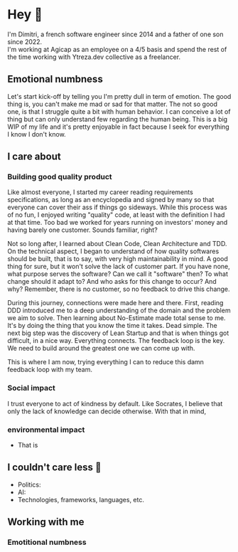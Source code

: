 # Hey 👋

I'm Dimitri, a french software engineer since 2014 and a father of one son since 2022.  
I'm working at Agicap as an employee on a 4/5 basis and spend the rest of the time working with Ytreza.dev collective as a freelancer.

## Emotional numbness

Let's start kick-off by telling you I'm pretty dull in term of emotion. The good thing is, you can't make me mad or sad for that matter. The not so good one, is that I struggle quite a bit with human behavior. I can conceive a lot of thing but can only understand few regarding the human being. This is a big WIP of my life and it's pretty enjoyable in fact because I seek for everything I know I don't know.

## I care about

### Building good quality product

Like almost everyone, I started my career reading requirements specifications, as long as an encyclopedia and signed by many so that everyone can cover their ass if things go sideways.
While this process was of no fun, I enjoyed writing "quality" code, at least with the definition I had at that time.
Too bad we worked for years running on investors' money and having barely one customer. Sounds familiar, right?

Not so long after, I learned about Clean Code, Clean Architecture and TDD. On the technical aspect, I began to understand of how quality softwares should be built, that is to say, with very high maintainability in mind.
A good thing for sure, but it won't solve the lack of customer part. If you have none, what purpose serves the software? Can we call it "software" then? To what change should it adapt to? And who asks for this change to occur? And why? Remember, there is no customer, so no feedback to drive this change.

During this journey, connections were made here and there. First, reading DDD introduced me to a deep understanding of the domain and the problem we aim to solve. 
Then learning about No-Estimate made total sense to me. It's by doing the thing that you know the time it takes. Dead simple.
The next big step was the discovery of Lean Startup and that is when things got difficult, in a nice way. Everything connects. The feedback loop is the key. We need to build around the greatest one we can come up with.

This is where I am now, trying everything I can to reduce this damn feedback loop with my team. 

### Social impact

I trust everyone to act of kindness by default. Like Socrates, I believe that only the lack of knowledge can decide otherwise.
With that in mind,  


### environmental impact

  - That is 

## I couldn't care less 🤷

- Politics: 
- AI:
- Technologies, frameworks, languages, etc.

## Working with me

### Emotitional numbness



<!--
**NBlackout/NBlackout** is a ✨ _special_ ✨ repository because its `README.md` (this file) appears on your GitHub profile.

Here are some ideas to get you started:

- 🔭 I’m currently working on ...
- 🌱 I’m currently learning ...
- 👯 I’m looking to collaborate on ...
- 🤔 I’m looking for help with ...
- 💬 Ask me about ...
- 📫 How to reach me: ...
- 😄 Pronouns: ...
- ⚡ Fun fact: ...
-->
